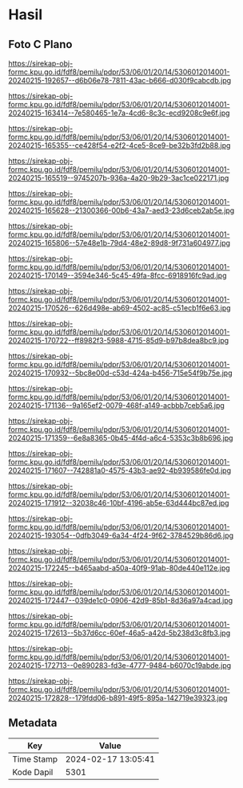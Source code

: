 # Hasil

## Foto C Plano

https://sirekap-obj-formc.kpu.go.id/fdf8/pemilu/pdpr/53/06/01/20/14/5306012014001-20240215-192657--d6b06e78-7811-43ac-b666-d030f9cabcdb.jpg

https://sirekap-obj-formc.kpu.go.id/fdf8/pemilu/pdpr/53/06/01/20/14/5306012014001-20240215-163414--7e580465-1e7a-4cd6-8c3c-ecd9208c9e6f.jpg

https://sirekap-obj-formc.kpu.go.id/fdf8/pemilu/pdpr/53/06/01/20/14/5306012014001-20240215-165355--ce428f54-e2f2-4ce5-8ce9-be32b3fd2b88.jpg

https://sirekap-obj-formc.kpu.go.id/fdf8/pemilu/pdpr/53/06/01/20/14/5306012014001-20240215-165519--9745207b-936a-4a20-9b29-3ac1ce022171.jpg

https://sirekap-obj-formc.kpu.go.id/fdf8/pemilu/pdpr/53/06/01/20/14/5306012014001-20240215-165628--21300366-00b6-43a7-aed3-23d6ceb2ab5e.jpg

https://sirekap-obj-formc.kpu.go.id/fdf8/pemilu/pdpr/53/06/01/20/14/5306012014001-20240215-165806--57e48e1b-79d4-48e2-89d8-9f731a604977.jpg

https://sirekap-obj-formc.kpu.go.id/fdf8/pemilu/pdpr/53/06/01/20/14/5306012014001-20240215-170149--3594e346-5c45-49fa-8fcc-6918916fc9ad.jpg

https://sirekap-obj-formc.kpu.go.id/fdf8/pemilu/pdpr/53/06/01/20/14/5306012014001-20240215-170526--626d498e-ab69-4502-ac85-c51ecb1f6e63.jpg

https://sirekap-obj-formc.kpu.go.id/fdf8/pemilu/pdpr/53/06/01/20/14/5306012014001-20240215-170722--ff8982f3-5988-4715-85d9-b97b8dea8bc9.jpg

https://sirekap-obj-formc.kpu.go.id/fdf8/pemilu/pdpr/53/06/01/20/14/5306012014001-20240215-170932--5bc8e00d-c53d-424a-b456-715e54f9b75e.jpg

https://sirekap-obj-formc.kpu.go.id/fdf8/pemilu/pdpr/53/06/01/20/14/5306012014001-20240215-171136--9a165ef2-0079-468f-a149-acbbb7ceb5a6.jpg

https://sirekap-obj-formc.kpu.go.id/fdf8/pemilu/pdpr/53/06/01/20/14/5306012014001-20240215-171359--6e8a8365-0b45-4f4d-a6c4-5353c3b8b696.jpg

https://sirekap-obj-formc.kpu.go.id/fdf8/pemilu/pdpr/53/06/01/20/14/5306012014001-20240215-171607--742881a0-4575-43b3-ae92-4b939586fe0d.jpg

https://sirekap-obj-formc.kpu.go.id/fdf8/pemilu/pdpr/53/06/01/20/14/5306012014001-20240215-171912--32038c46-10bf-4196-ab5e-63d444bc87ed.jpg

https://sirekap-obj-formc.kpu.go.id/fdf8/pemilu/pdpr/53/06/01/20/14/5306012014001-20240215-193054--0dfb3049-6a34-4f24-9f62-3784529b86d6.jpg

https://sirekap-obj-formc.kpu.go.id/fdf8/pemilu/pdpr/53/06/01/20/14/5306012014001-20240215-172245--b465aabd-a50a-40f9-91ab-80de440e112e.jpg

https://sirekap-obj-formc.kpu.go.id/fdf8/pemilu/pdpr/53/06/01/20/14/5306012014001-20240215-172447--039de1c0-0906-42d9-85b1-8d36a97a4cad.jpg

https://sirekap-obj-formc.kpu.go.id/fdf8/pemilu/pdpr/53/06/01/20/14/5306012014001-20240215-172613--5b37d6cc-60ef-46a5-a42d-5b238d3c8fb3.jpg

https://sirekap-obj-formc.kpu.go.id/fdf8/pemilu/pdpr/53/06/01/20/14/5306012014001-20240215-172713--0e890283-fd3e-4777-9484-b6070c19abde.jpg

https://sirekap-obj-formc.kpu.go.id/fdf8/pemilu/pdpr/53/06/01/20/14/5306012014001-20240215-172828--179fdd06-b891-49f5-895a-142719e39323.jpg


## Metadata

| Key        | Value               |
| ---------- | ------------------- |
| Time Stamp | 2024-02-17 13:05:41 |
| Kode Dapil | 5301                |



